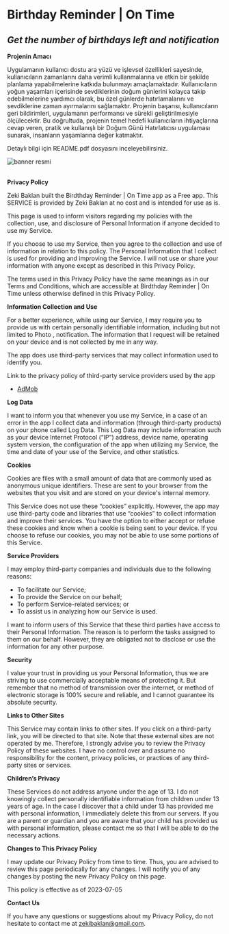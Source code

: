 # Birthday Reminder | On Time

## ***Get the number of birthdays left and notification***
**Projenin Amacı**

Uygulamanın kullanıcı dostu ara yüzü ve işlevsel özellikleri sayesinde, kullanıcıların zamanlarını daha verimli kullanmalarına ve etkin bir şekilde planlama yapabilmelerine katkıda bulunmayı amaçlamaktadır. Kullanıcıların yoğun yaşamları içerisinde sevdiklerinin doğum günlerini kolayca takip edebilmelerine yardımcı olarak, bu özel günlerde hatırlamalarını ve sevdiklerine zaman ayırmalarını sağlamaktır.
Projenin başarısı, kullanıcıların geri bildirimleri, uygulamanın performansı ve sürekli geliştirilmesiyle ölçülecektir. Bu doğrultuda, projenin temel hedefi kullanıcıların ihtiyaçlarına cevap veren, pratik ve kullanışlı bir Doğum Günü Hatırlatıcısı uygulaması sunarak, insanların yaşamlarına değer katmaktır.

Detaylı bilgi için README.pdf dosyasını inceleyebilirsiniz.

![banner resmi](https://r.resimlink.com/mBf49RrJ0e.jpeg)<br /><br />


**Privacy Policy**

Zeki Baklan built the Birdthday Reminder | On Time app as a Free app. This SERVICE is provided by Zeki Baklan at no cost and is intended for use as is.

This page is used to inform visitors regarding my policies with the collection, use, and disclosure of Personal Information if anyone decided to use my Service.

If you choose to use my Service, then you agree to the collection and use of information in relation to this policy. The Personal Information that I collect is used for providing and improving the Service. I will not use or share your information with anyone except as described in this Privacy Policy.

The terms used in this Privacy Policy have the same meanings as in our Terms and Conditions, which are accessible at Birdthday Reminder | On Time unless otherwise defined in this Privacy Policy.

**Information Collection and Use**

For a better experience, while using our Service, I may require you to provide us with certain personally identifiable information, including but not limited to Photo , notification. The information that I request will be retained on your device and is not collected by me in any way.

The app does use third-party services that may collect information used to identify you.

Link to the privacy policy of third-party service providers used by the app

*   [AdMob](https://support.google.com/admob/answer/6128543?hl=en)

**Log Data**

I want to inform you that whenever you use my Service, in a case of an error in the app I collect data and information (through third-party products) on your phone called Log Data. This Log Data may include information such as your device Internet Protocol (“IP”) address, device name, operating system version, the configuration of the app when utilizing my Service, the time and date of your use of the Service, and other statistics.

**Cookies**

Cookies are files with a small amount of data that are commonly used as anonymous unique identifiers. These are sent to your browser from the websites that you visit and are stored on your device's internal memory.

This Service does not use these “cookies” explicitly. However, the app may use third-party code and libraries that use “cookies” to collect information and improve their services. You have the option to either accept or refuse these cookies and know when a cookie is being sent to your device. If you choose to refuse our cookies, you may not be able to use some portions of this Service.

**Service Providers**

I may employ third-party companies and individuals due to the following reasons:

*   To facilitate our Service;
*   To provide the Service on our behalf;
*   To perform Service-related services; or
*   To assist us in analyzing how our Service is used.

I want to inform users of this Service that these third parties have access to their Personal Information. The reason is to perform the tasks assigned to them on our behalf. However, they are obligated not to disclose or use the information for any other purpose.

**Security**

I value your trust in providing us your Personal Information, thus we are striving to use commercially acceptable means of protecting it. But remember that no method of transmission over the internet, or method of electronic storage is 100% secure and reliable, and I cannot guarantee its absolute security.

**Links to Other Sites**

This Service may contain links to other sites. If you click on a third-party link, you will be directed to that site. Note that these external sites are not operated by me. Therefore, I strongly advise you to review the Privacy Policy of these websites. I have no control over and assume no responsibility for the content, privacy policies, or practices of any third-party sites or services.

**Children’s Privacy**

These Services do not address anyone under the age of 13. I do not knowingly collect personally identifiable information from children under 13 years of age. In the case I discover that a child under 13 has provided me with personal information, I immediately delete this from our servers. If you are a parent or guardian and you are aware that your child has provided us with personal information, please contact me so that I will be able to do the necessary actions.

**Changes to This Privacy Policy**

I may update our Privacy Policy from time to time. Thus, you are advised to review this page periodically for any changes. I will notify you of any changes by posting the new Privacy Policy on this page.

This policy is effective as of 2023-07-05

**Contact Us**

If you have any questions or suggestions about my Privacy Policy, do not hesitate to contact me at zekibaklan@gmail.com.


